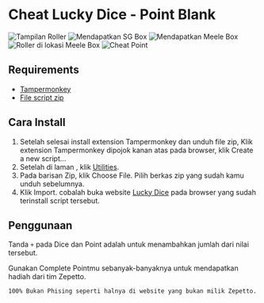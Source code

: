 # Cheat Lucky Dice - Point Blank

![Tampilan Roller](https://github.com/arkzer0/PB.Lucky-Dice.Cheat/blob/master/1.PNG?raw=true)
![Mendapatkan SG Box](https://github.com/arkzer0/PB.Lucky-Dice.Cheat/blob/master/2.PNG?raw=true)
![Mendapatkan Meele Box](https://github.com/arkzer0/PB.Lucky-Dice.Cheat/blob/master/3.PNG?raw=true)
![Roller di lokasi Meele Box](https://github.com/arkzer0/PB.Lucky-Dice.Cheat/blob/master/4.PNG?raw=true)
![Cheat Point](https://github.com/arkzer0/PB.Lucky-Dice.Cheat/blob/master/5.PNG?raw=true)

## Requirements

- [Tampermonkey](https://www.tampermonkey.net/)
- [File script zip](https://github.com/arkzer0/PB.Lucky-Dice.Cheat/blob/master/pbld_tampermonkey.zip?raw=true)

## Cara Install

1. Setelah selesai install extension Tampermonkey dan unduh file zip, Klik extension Tampermonkey dipojok kanan atas pada browser, klik Create a new script...
2. Setelah di laman <New Userscript>, klik [Utilities](chrome-extension://dhdgffkkebhmkfjojejmpbldmpobfkfo/options.html#nav=utils).
3. Pada barisan Zip, klik Choose File. Pilih berkas zip yang sudah kamu unduh sebelumnya.
4. Klik Import. cobalah buka website [Lucky Dice](https://pointblank.id/event/luckydice) pada browser yang sudah terinstall script tersebut.

## Penggunaan

Tanda `+` pada Dice dan Point adalah untuk menambahkan jumlah dari nilai tersebut.

Gunakan Complete Pointmu sebanyak-banyaknya untuk mendapatkan hadiah dari tim Zepetto.

``100% Bukan Phising seperti halnya di website yang bukan milik Zepetto.``
